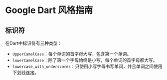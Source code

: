 # Google Dart 风格指南

## 标识符

在Dart中标识符有三种类型：

*   `UpperCamelCase`：每个单词的首字母大写，包含第一个单词。
*   `lowerCamelCase`：除了第一个字母始终是小写，每个单词的首字母都大写。
*   `lowercase_with_underscores`：只使用小写字母书写单词，并且单词之间使用下划线连接。

